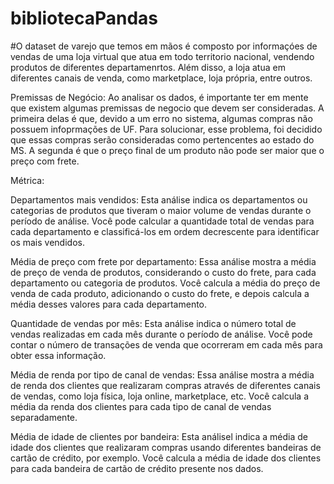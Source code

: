 # bibliotecaPandas

#O dataset de varejo que temos em mãos é composto por informaçóes de vendas de uma loja virtual que atua em todo territorio nacional, vendendo produtos de diferentes departamenrtos. Além disso, a loja atua em diferentes canais de venda, como marketplace, loja própria, entre outros.

Premissas de Negócio:
Ao analisar os dados, é importante ter em mente que existem algumas premissas de negocio que devem ser consideradas. A primeira delas é que, devido a um erro no sistema, algumas compras não possuem infoprmações de UF. Para solucionar,  esse problema, foi decidido que essas compras serão consideradas como pertencentes ao estado do MS. A segunda é que o preço final de um produto não pode ser maior que o preço com frete.

Métrica: 


Departamentos mais vendidos:
Esta análise indica os departamentos ou categorias de produtos que tiveram o maior volume de vendas durante o período de análise. Você pode calcular a quantidade total de vendas para cada departamento e classificá-los em ordem decrescente para identificar os mais vendidos.

Média de preço com frete por departamento:
Essa análise mostra a média de preço de venda de produtos, considerando o custo do frete, para cada departamento ou categoria de produtos. Você calcula a média do preço de venda de cada produto, adicionando o custo do frete, e depois calcula a média desses valores para cada departamento.

Quantidade de vendas por mês:
Esta análise indica o número total de vendas realizadas em cada mês durante o período de análise. Você pode contar o número de transações de venda que ocorreram em cada mês para obter essa informação.

Média de renda por tipo de canal de vendas:
Essa análise mostra a média de renda dos clientes que realizaram compras através de diferentes canais de vendas, como loja física, loja online, marketplace, etc. Você calcula a média da renda dos clientes para cada tipo de canal de vendas separadamente.

Média de idade de clientes por bandeira:
Esta análisel indica a média de idade dos clientes que realizaram compras usando diferentes bandeiras de cartão de crédito, por exemplo. Você calcula a média de idade dos clientes para cada bandeira de cartão de crédito presente nos dados.

